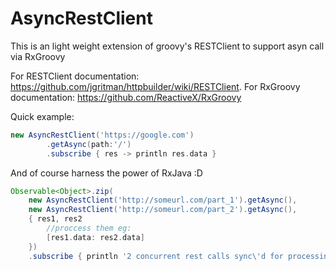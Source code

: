# AsyncRestClient
This is an light weight extension of groovy's RESTClient to support asyn call via RxGroovy


For RESTClient documentation: https://github.com/jgritman/httpbuilder/wiki/RESTClient. 
For RxGroovy documentation: https://github.com/ReactiveX/RxGroovy

Quick example:

```groovy
new AsyncRestClient('https://google.com')
        .getAsync(path:'/')
        .subscribe { res -> println res.data }
```
And of course harness the power of RxJava :D
```groovy
Observable<Object>.zip(
    new AsyncRestClient('http://someurl.com/part_1').getAsync(),
    new AsyncRestClient('http://someurl.com/part_2').getAsync(),
    { res1, res2
        //proccess them eg:
        [res1.data: res2.data]
    })
    .subscribe { println '2 concurrent rest calls sync\'d for processing'}
```

